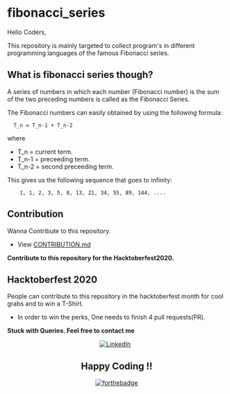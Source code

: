 # fibonacci_series

Hello Coders,

This repository is mainly targeted to collect program's in different programming languages of the famous Fibonacci series.

## What is fibonacci series though?

A series of numbers in which each number (Fibonacci number) is the sum of the two preceding numbers is called as the Fibonacci Series.

The Fibonacci numbers can easily obtained by using the following formula:

      T_n = T_n-1 + T_n-2 
where  
   - T_n = current term.
   - T_n-1 = preceeding term.
   - T_n-2 = second preceeding term.

This gives us the following sequence that goes to infinity:

        1, 1, 2, 3, 5, 8, 13, 21, 34, 55, 89, 144, ....

## Contribution

Wanna Contribute to this repository.

- View [CONTRIBUTION.md](https://github.com/fharookshaik/fibonacci_series/blob/main/CONTRIBUTING.md)

**Contribute to this repository for the Hacktoberfest2020.** 

## Hacktoberfest 2020

People can contribute to this repository in the hacktoberfest month for cool grabs and to win a T-Shirt.
 - In order to win the perks, One needs to finish 4 pull requests(PR).
 
 
 
**Stuck with Queries. Feel free to contact me** 

<div align="center">

<a href="https://www.linkedin.com/in/fharook-shaik-7a757b181/" target="_blank"><img src="https://img.shields.io/badge/LinkedIn-%230077B5.svg?&style=flat-square&logo=linkedin&logoColor=white" alt="LinkedIn"></a> &nbsp; 
 
<div align="center" width="50">

</div>

 
## Happy Coding !!

[![forthebadge](https://forthebadge.com/images/badges/built-with-love.svg)](https://forthebadge.com)


